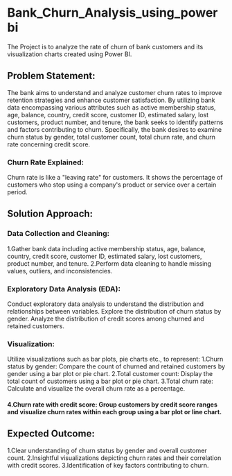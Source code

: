 # Bank_Churn_Analysis_using_powerbi
The Project is to analyze the rate of churn of bank customers and its visualization charts created using Power BI.

## Problem Statement:

The bank aims to understand and analyze customer churn rates to improve retention strategies and enhance customer satisfaction. By utilizing bank data encompassing various attributes such as active membership status, age, balance, country, credit score, customer ID, estimated salary, lost customers, product number, and tenure, the bank seeks to identify patterns and factors contributing to churn. Specifically, the bank desires to examine churn status by gender, total customer count, total churn rate, and churn rate concerning credit score.

### Churn Rate Explained: 
Churn rate is like a "leaving rate" for customers. It shows the percentage of customers who stop using a company's product or service over a certain period.

## Solution Approach:

### Data Collection and Cleaning:
1.Gather bank data including active membership status, age, balance, country, credit score, customer ID, estimated salary, lost customers, product number, and tenure.
2.Perform data cleaning to handle missing values, outliers, and inconsistencies.

### Exploratory Data Analysis (EDA):
Conduct exploratory data analysis to understand the distribution and relationships between variables.
Explore the distribution of churn status by gender.
Analyze the distribution of credit scores among churned and retained customers.

### Visualization:
Utilize visualizations such as bar plots, pie charts etc., to represent:
  1.Churn status by gender: Compare the count of churned and retained customers by gender using a bar plot or pie chart.
  2.Total customer count: Display the total count of customers using a bar plot or pie chart.
   3.Total churn rate: Calculate and visualize the overall churn rate as a percentage.
#### 4.Churn rate with credit score: Group customers by credit score ranges and visualize churn rates within each group using a bar plot or line chart.

## Expected Outcome:

  1.Clear understanding of churn status by gender and overall customer count.
  2.Insightful visualizations depicting churn rates and their correlation with credit scores.
  3.Identification of key factors contributing to churn.

